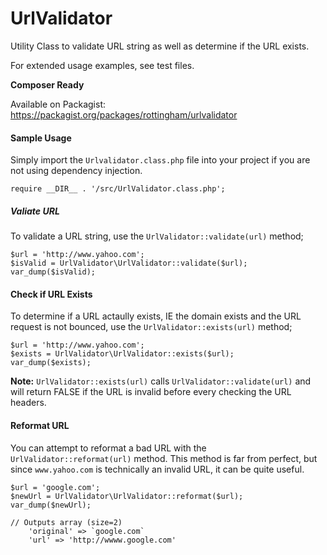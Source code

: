 UrlValidator
============

Utility Class to validate URL string as well as determine if the URL exists.

For extended usage examples, see test files.

**Composer Ready**

Available on Packagist: https://packagist.org/packages/rottingham/urlvalidator


#### Sample Usage

Simply import the `Urlvalidator.class.php` file into your project if you are not using dependency injection.

    require __DIR__ . '/src/UrlValidator.class.php';

##### Valiate URL

To validate a URL string, use the `UrlValidator::validate(url)` method;

    $url = 'http://www.yahoo.com';
    $isValid = UrlValidator\UrlValidator::validate($url);
    var_dump($isValid);
    
#### Check if URL Exists

To determine if a URL actaully exists, IE the domain exists and the URL request is not bounced, use the `UrlValidator::exists(url)` method;

    $url = 'http://www.yahoo.com';
    $exists = UrlValidator\UrlValidator::exists($url);
    var_dump($exists);
    
**Note:** `UrlValidator::exists(url)` calls `UrlValidator::validate(url)` and will return FALSE if the URL is invalid before every checking the URL headers.

#### Reformat URL

You can attempt to reformat a bad URL with the `UrlValidator::reformat(url)` method. This method is far from perfect, but since `www.yahoo.com` is technically an invalid URL, it can be quite useful.

    $url = 'google.com';
    $newUrl = UrlValidator\UrlValidator::reformat($url);
    var_dump($newUrl);
    
    // Outputs array (size=2)
        'original' => `google.com`
        'url' => 'http://wwww.google.com'
    
